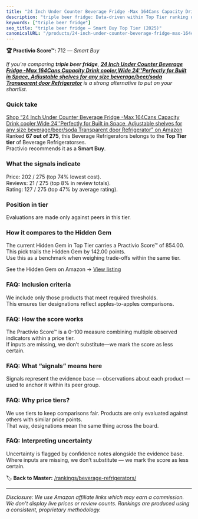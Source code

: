 ```yaml
---
title: "24 Inch Under Counter Beverage Fridge -Max 164Cans Capacity Drink cooler,Wide 24''Perfectly for Built in Space, Adjustable shelves for any size beverage/beer/soda Transparent door Refrigerator"
description: "triple beer fridge: Data-driven within Top Tier ranking using the Practivio Score™. Positioned by quality, value, demand, findability, momentum."
keywords: ["triple beer fridge"]
seo_title: "triple beer fridge — Smart Buy Top Tier (2025)"
canonicalURL: "/products/24-inch-under-counter-beverage-fridge-max-164cans-capacity-drink-coolerwide-24perfectly-for-built-in-space-adjustable-shelves-for-any-size-beveragebeersoda-transparent-door-refrigerator-B0DP7B52RR/"
---
```


**🏆 Practivio Score™:** 712 — _Smart Buy_


*If you're comparing **triple beer fridge**, **[24 Inch Under Counter Beverage Fridge -Max 164Cans Capacity Drink cooler,Wide 24''Perfectly for Built in Space, Adjustable shelves for any size beverage/beer/soda Transparent door Refrigerator](https://www.amazon.com/dp/B0DP7B52RR?tag=practivio-20)** is a strong alternative to put on your shortlist.*
### Quick take
[Shop “24 Inch Under Counter Beverage Fridge -Max 164Cans Capacity Drink cooler,Wide 24''Perfectly for Built in Space, Adjustable shelves for any size beverage/beer/soda Transparent door Refrigerator” on Amazon](https://www.amazon.com/dp/B0DP7B52RR?tag=practivio-20)
Ranked **67 out of 275**, this Beverage Refrigerators belongs to the **Top Tier tier** of Beverage Refrigeratorses.  
Practivio recommends it as a **Smart Buy**.

### What the signals indicate
Price: 202 / 275 (top 74% lowest cost).  
Reviews: 21 / 275 (top 8% in review totals).  
Rating: 127 / 275 (top 47% by average rating).  

### Position in tier
Evaluations are made only against peers in this tier.

### How it compares to the Hidden Gem
The current Hidden Gem in Top Tier carries a Practivio Score™ of 854.00.  
This pick trails the Hidden Gem by 142.00 points.  
Use this as a benchmark when weighing trade-offs within the same tier.  

See the Hidden Gem on Amazon → [View listing](https://www.amazon.com/dp/B09F9WX11W?tag=practivio-20)

### FAQ: Inclusion criteria
We include only those products that meet required thresholds.  
This ensures tier designations reflect apples-to-apples comparisons.

### FAQ: How the score works
The Practivio Score™ is a 0–100 measure combining multiple observed indicators within a price tier.  
If inputs are missing, we don’t substitute—we mark the score as less certain.

### FAQ: What “signals” means here
Signals represent the evidence base — observations about each product — used to anchor it within its peer group.

### FAQ: Why price tiers?
We use tiers to keep comparisons fair. Products are only evaluated against others with similar price points.  
That way, designations mean the same thing across the board.

### FAQ: Interpreting uncertainty
Uncertainty is flagged by confidence notes alongside the evidence base.  
Where inputs are missing, we don’t substitute — we mark the score as less certain.


🏷️ **Back to Master:** [/rankings/beverage-refrigerators/](/rankings/beverage-refrigerators/)

---
_Disclosure: We use Amazon affiliate links which may earn a commission. We don’t display live prices or review counts. Rankings are produced using a consistent, proprietary methodology._
